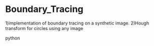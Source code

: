 # Boundary_Tracing


1)implementation of boundary tracing on a synthetic image.
2)Hough transform for circles using any image


python 
